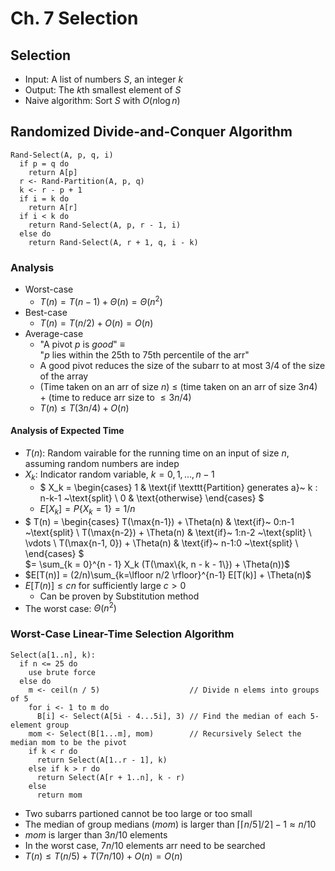 # Ch. 7 Selection

## Selection
* Input: A list of numbers $S$, an integer $k$
* Output: The $k$th smallest element of $S$
* Naive algorithm: Sort $S$ with $O(n \log n)$
  
## Randomized Divide-and-Conquer Algorithm

```
Rand-Select(A, p, q, i)
  if p = q do
    return A[p]
  r <- Rand-Partition(A, p, q)
  k <- r - p + 1
  if i = k do
    return A[r]
  if i < k do
    return Rand-Select(A, p, r - 1, i)
  else do
    return Rand-Select(A, r + 1, q, i - k)
```

### Analysis
* Worst-case
  * $T(n) = T(n - 1) + \Theta(n) = \Theta(n^2)$
* Best-case
  * $T(n) = T(n/2) + O(n) = O(n)$
* Average-case
  * "A pivot $p$ is *good*" $\equiv$ \
    "$p$ lies within the 25th to 75th percentile of the arr"
  * A good pivot reduces the size of the subarr to at most $3/4$ of the size of the array
  * (Time taken on an arr of size $n$) $\leq$ (time taken on an arr of size $3n4$) + (time to reduce arr size to $\leq 3n/4$)
  * $T(n) \leq T(3n/4) + O(n)$

#### Analysis of Expected Time 
* $T(n)$: Random vairable for the running time on an input of size $n$, assuming random numbers are indep
* $X_k$: Indicator random variable, $k = 0, 1, ..., n-1$
  * $
    X_k = 
    \begin{cases}
      1 & \text{if \texttt{Partition} generates a}~ k : n-k-1 ~\text{split} \\
      0 & \text{otherwise}
    \end{cases}
    $
  * $E[X_k] = P\{X_k = 1\} = 1/n$
* $
  T(n) =
  \begin{cases}
    T(\max\{n-1\}) + \Theta(n) & \text{if}~ 0:n-1 ~\text{split} \\
    T(\max\{n-2\}) + \Theta(n) & \text{if}~ 1:n-2 ~\text{split} \\
    \vdots \\
    T(\max{n-1, 0}) + \Theta(n) & \text{if}~ n-1:0 ~\text{split} \\
  \end{cases}
  $ \
  $= \sum_{k = 0}^{n - 1} X_k (T(\max\{k, n - k - 1\}) + \Theta(n))$
* $E[T(n)] = (2/n)\sum_{k=\lfloor n/2 \rfloor}^{n-1} E[T(k)] + \Theta(n)$
* $E[T(n)] \leq cn$ for sufficiently large $c > 0$
  * Can be proven by Substitution method
* The worst case: $\Theta(n^2)$

### Worst-Case Linear-Time Selection Algorithm
```
Select(a[1..n], k):
  if n <= 25 do                         
    use brute force
  else do
    m <- ceil(n / 5)                    // Divide n elems into groups of 5
    for i <- 1 to m do
      B[i] <- Select(A[5i - 4...5i], 3) // Find the median of each 5-element group
    mom <- Select(B[1...m], mom)        // Recursively Select the median mom to be the pivot
    if k < r do
      return Select(A[1..r - 1], k)
    else if k > r do
      return Select(A[r + 1..n], k - r)
    else
      return mom
```
* Two subarrs partioned cannot be too large or too small
* The median of group medians ($mom$) is larger than $\lceil \lceil n / 5 \rceil /2 \rceil - 1 \approx n / 10$
* $mom$ is larger than $3n / 10$ elements
* In the worst case, $7n/10$ elements arr need to be searched
* $T(n) \leq T(n / 5) + T(7n / 10) + O(n) = O(n)$